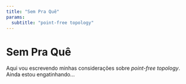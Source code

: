 ```yaml
---
title: "Sem Pra Quê"
params:
  subtitle: "point-free topology"
---
```


Sem Pra Quê
===========

Aqui vou escrevendo minhas considerações sobre *point-free topology*.
Ainda estou engatinhando...
